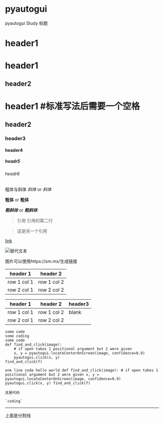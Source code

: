 # pyautogui
pyautogui Study
标题

header1
===
# header1

header2
---

# header1  #标准写法后需要一个空格
## header2
### header3
#### header4
##### headr5
###### headr6
粗体与斜体
*斜体* or _斜体_

**粗体** or __粗体__

***粗斜体*** or ___粗斜体___

> 引用
> 引用的第二行

> 这是另一个引用


[link](https://note.youdao.com/)

![替代文本](https://note.youdao.com/favicon.ico)

图片可以使用https://sm.ms/生成链接


header 1 | header 2
---|---
row 1 col 1 | row 1 col 2
row 2 col 1 | row 2 col 2


header 1 | header 2|header3
---|---|---
row 1 col 1 | row 1 col 2|blank
row 2 col 1 | row 2 col 2|


```
some code
some coding 
some code 
def find_and_click(image):
    # if open takes 1 positional argument but 2 were given
    x, y = pyautogui.locateCenterOnScreen(image, confidence=0.9)
    pyautogui.click(x, y)
find_and_click(f)
```

`one line code
hello world
def find_and_click(image):
    # if open takes 1 positional argument but 2 were given
    x, y = pyautogui.locateCenterOnScreen(image, confidence=0.9)
    pyautogui.click(x, y)
find_and_click(f)`

`这是代码`
    
    `coding`

***
上面是分割线
